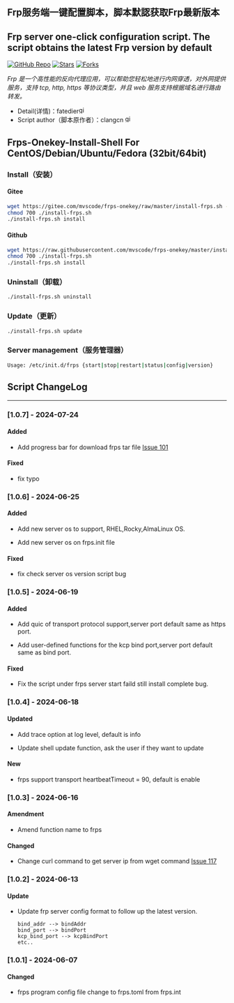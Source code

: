 
## Frp服务端一键配置脚本，脚本默認获取Frp最新版本  
## Frp server one-click configuration script. The script obtains the latest Frp version by default

[![GitHub Repo][repo-shield]][repo-url]
[![Stars][stars-shield]][stars-url]
[![Forks][forks-shield]][forks-url]

[repo-shield]: https://img.shields.io/badge/GitHub-mvscode%2Ffrps--onekey-brightgreen?style=flat-square&logo=github
[repo-url]: https://github.com/mvscode/frps-onekey
[stars-shield]: https://img.shields.io/github/stars/mvscode/frps-onekey.svg?style=flat-square&logo=github&color=yellow
[stars-url]: https://github.com/mvscode/frps-onekey/stargazers
[forks-shield]: https://img.shields.io/github/forks/mvscode/frps-onekey.svg?style=flat-square&logo=github&color=green
[forks-url]: https://github.com/mvscode/frps-onekey/network/members


*Frp 是一个高性能的反向代理应用，可以帮助您轻松地进行内网穿透，对外网提供服务，支持 tcp, http, https 等协议类型，并且 web 服务支持根据域名进行路由转发。*

* Detail(详情)：fatedier[<img alt="github" src="https://img.shields.io/badge/github/fatedier/frp-8da0cb?style=for-the-badge&labelColor=555555&logo=github" height="16">](https://github.com/fatedier/frp)
* Script author（脚本原作者）：clangcn [<img alt="github" src="https://img.shields.io/badge/github/clangcn/onekey_install_shell-8da0cb?style=for-the-badge&labelColor=555555&logo=github" height="16">](https://github.com/clangcn/onekey-install-shell)

## Frps-Onekey-Install-Shell For CentOS/Debian/Ubuntu/Fedora (32bit/64bit)

### Install（安装）

#### Gitee
```Bash
wget https://gitee.com/mvscode/frps-onekey/raw/master/install-frps.sh -O ./install-frps.sh
chmod 700 ./install-frps.sh
./install-frps.sh install
```
#### Github
```Bash
wget https://raw.githubusercontent.com/mvscode/frps-onekey/master/install-frps.sh -O ./install-frps.sh
chmod 700 ./install-frps.sh
./install-frps.sh install
```


### Uninstall（卸载）
```Bash
./install-frps.sh uninstall
```
### Update（更新）
```Bash
./install-frps.sh update
```
### Server management（服务管理器）
```Bash
Usage: /etc/init.d/frps {start|stop|restart|status|config|version}
```
 
## Script ChangeLog
---------------------------------------

### [1.0.7] - 2024-07-24

#### Added
* Add progress bar for download frps tar file 
[Issue 101](https://github.com/mvscode/frps-onekey/issues/101)

#### Fixed
* fix typo

### [1.0.6] - 2024-06-25

#### Added
* Add new server os to support, RHEL,Rocky,AlmaLinux OS.

* Add new server os on frps.init file

#### Fixed
* fix check server os version script bug

### [1.0.5] - 2024-06-19

#### Added
* Add quic of transport protocol support,server port default same as https port.

* Add user-defined functions for the kcp bind port,server port default same as bind port.

#### Fixed
* Fix the script under frps server start faild still install complete bug.

### [1.0.4] - 2024-06-18

#### Updated
* Add trace option at log level, default is info

* Update shell update function, ask the user if they want to update

#### New
* frps support transport heartbeatTimeout = 90, default is enable

### [1.0.3] - 2024-06-16

#### Amendment
* Amend function name to frps

#### Changed
* Change curl command to get server ip from wget command [Issue 117](https://github.com/mvscode/frps-onekey/issues/117)

### [1.0.2] - 2024-06-13

#### Update
* Update frp server config format to follow up the latest version.
  ```
  bind_addr --> bindAddr
  bind_port --> bindPort
  kcp_bind_port --> kcpBindPort
  etc..
  ```

### [1.0.1] - 2024-06-07

#### Changed
* frps program config file change to frps.toml from frps.int







 

 
  
